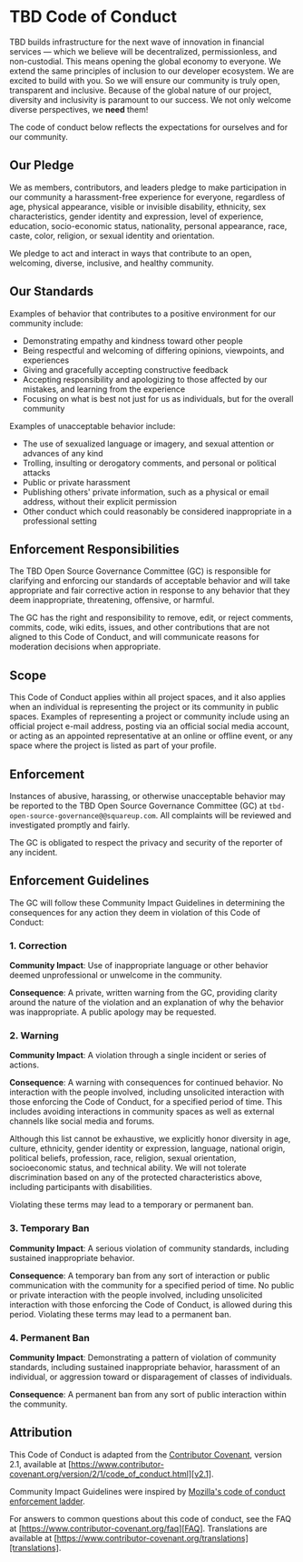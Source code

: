# TBD Code of Conduct

TBD builds infrastructure for the next wave of innovation in financial services — which we believe will be decentralized, permissionless, and non-custodial. This means opening the global economy to everyone. We extend the same principles of inclusion to our developer ecosystem. We are excited to build with you. So we will ensure our community is truly open, transparent and inclusive. Because of the global nature of our project, diversity and inclusivity is paramount to our success. We not only welcome diverse perspectives, we **need** them!

The code of conduct below reflects the expectations for ourselves and for our community.

## Our Pledge

We as members, contributors, and leaders pledge to make participation in our
community a harassment-free experience for everyone, regardless of age, physical appearance, visible or invisible disability, ethnicity, sex characteristics, gender
identity and expression, level of experience, education, socio-economic status,
nationality, personal appearance, race, caste, color, religion, or sexual
identity and orientation.

We pledge to act and interact in ways that contribute to an open, welcoming,
diverse, inclusive, and healthy community.

## Our Standards

Examples of behavior that contributes to a positive environment for our
community include:

- Demonstrating empathy and kindness toward other people
- Being respectful and welcoming of differing opinions, viewpoints, and experiences
- Giving and gracefully accepting constructive feedback
- Accepting responsibility and apologizing to those affected by our mistakes,
  and learning from the experience
- Focusing on what is best not just for us as individuals, but for the overall
  community

Examples of unacceptable behavior include:

- The use of sexualized language or imagery, and sexual attention or advances of
  any kind
- Trolling, insulting or derogatory comments, and personal or political attacks
- Public or private harassment
- Publishing others' private information, such as a physical or email address,
  without their explicit permission
- Other conduct which could reasonably be considered inappropriate in a
  professional setting

## Enforcement Responsibilities

The TBD Open Source Governance Committee (GC) is responsible for clarifying and enforcing our standards of
acceptable behavior and will take appropriate and fair corrective action in
response to any behavior that they deem inappropriate, threatening, offensive,
or harmful.

The GC has the right and responsibility to remove, edit, or reject
comments, commits, code, wiki edits, issues, and other contributions that are
not aligned to this Code of Conduct, and will communicate reasons for moderation
decisions when appropriate.

## Scope

This Code of Conduct applies within all project spaces, and it also applies when an individual is representing the project or its community in public spaces. Examples of representing a project or community include using an official project e-mail address, posting via an official social media account, or acting as an appointed representative at an online or offline event, or any space where the project is listed as part of your profile.

## Enforcement

Instances of abusive, harassing, or otherwise unacceptable behavior may be
reported to the TBD Open Source Governance Committee (GC) at
`tbd-open-source-governance@@squareup.com`.
All complaints will be reviewed and investigated promptly and fairly.

The GC is obligated to respect the privacy and security of the
reporter of any incident.

## Enforcement Guidelines

The GC will follow these Community Impact Guidelines in determining
the consequences for any action they deem in violation of this Code of Conduct:

### 1. Correction

**Community Impact**: Use of inappropriate language or other behavior deemed
unprofessional or unwelcome in the community.

**Consequence**: A private, written warning from the GC, providing
clarity around the nature of the violation and an explanation of why the
behavior was inappropriate. A public apology may be requested.

### 2. Warning

**Community Impact**: A violation through a single incident or series of
actions.

**Consequence**: A warning with consequences for continued behavior. No
interaction with the people involved, including unsolicited interaction with
those enforcing the Code of Conduct, for a specified period of time. This
includes avoiding interactions in community spaces as well as external channels
like social media and forums.

Although this list cannot be exhaustive, we explicitly honor diversity in age, culture, ethnicity, gender identity or expression, language, national origin, political beliefs, profession, race, religion, sexual orientation, socioeconomic status, and technical ability. We will not tolerate discrimination based on any of the protected characteristics above, including participants with disabilities.

Violating these terms may lead to a temporary or permanent ban.

### 3. Temporary Ban

**Community Impact**: A serious violation of community standards, including
sustained inappropriate behavior.

**Consequence**: A temporary ban from any sort of interaction or public
communication with the community for a specified period of time. No public or
private interaction with the people involved, including unsolicited interaction
with those enforcing the Code of Conduct, is allowed during this period.
Violating these terms may lead to a permanent ban.

### 4. Permanent Ban

**Community Impact**: Demonstrating a pattern of violation of community
standards, including sustained inappropriate behavior, harassment of an
individual, or aggression toward or disparagement of classes of individuals.

**Consequence**: A permanent ban from any sort of public interaction within the
community.

## Attribution

This Code of Conduct is adapted from the [Contributor Covenant][homepage],
version 2.1, available at
[https://www.contributor-covenant.org/version/2/1/code_of_conduct.html][v2.1].

Community Impact Guidelines were inspired by
[Mozilla's code of conduct enforcement ladder][Mozilla CoC].

For answers to common questions about this code of conduct, see the FAQ at
[https://www.contributor-covenant.org/faq][FAQ]. Translations are available at
[https://www.contributor-covenant.org/translations][translations].

[homepage]: https://www.contributor-covenant.org
[v2.1]: https://www.contributor-covenant.org/version/2/1/code_of_conduct.html
[Mozilla CoC]: https://github.com/mozilla/diversity
[FAQ]: https://www.contributor-covenant.org/faq
[translations]: https://www.contributor-covenant.org/translations
